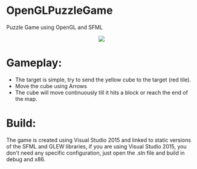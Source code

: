 # OpenGLPuzzleGame
Puzzle Game using OpenGL and SFML

<p align="center">
  <img src="https://dl.dropboxusercontent.com/s/tognqxy871geozi/puzzleGame.png?dl=0">
</p>

# Gameplay:
- The target is simple, try to send the yellow cube to the target (red tile).
- Move the cube using Arrows
- The cube will move continuously till it hits a block or reach the end of the map.

# Build:
The game is created using Visual Studio 2015 and linked to static versions of the SFML and GLEW libraries, 
if you are using Visual Studio 2015, you don't need any specific configuration, just open the .sln file and build in debug  and x86.
